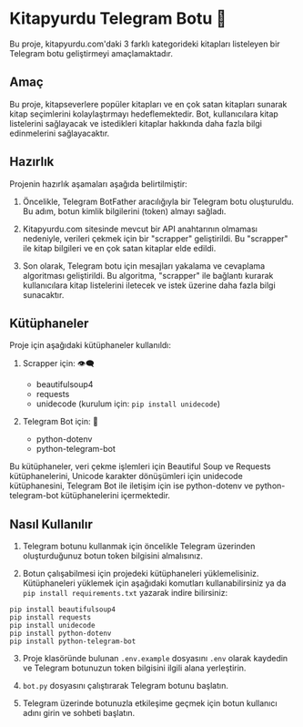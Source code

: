 # Kitapyurdu Telegram Botu :robot:

Bu proje, kitapyurdu.com'daki 3 farklı kategorideki kitapları listeleyen bir Telegram botu geliştirmeyi amaçlamaktadır.

## Amaç

Bu proje, kitapseverlere popüler kitapları ve en çok satan kitapları sunarak kitap seçimlerini kolaylaştırmayı hedeflemektedir. Bot, kullanıcılara kitap listelerini sağlayacak ve istedikleri kitaplar hakkında daha fazla bilgi edinmelerini sağlayacaktır.

## Hazırlık

Projenin hazırlık aşamaları aşağıda belirtilmiştir:

1. Öncelikle, Telegram BotFather aracılığıyla bir Telegram botu oluşturuldu. Bu adım, botun kimlik bilgilerini (token) almayı sağladı.

2. Kitapyurdu.com sitesinde mevcut bir API anahtarının olmaması nedeniyle, verileri çekmek için bir "scrapper" geliştirildi. Bu "scrapper" ile kitap bilgileri ve en çok satan kitaplar elde edildi.

3. Son olarak, Telegram botu için mesajları yakalama ve cevaplama algoritması geliştirildi. Bu algoritma, "scrapper" ile bağlantı kurarak kullanıcılara kitap listelerini iletecek ve istek üzerine daha fazla bilgi sunacaktır.

## Kütüphaneler

Proje için aşağıdaki kütüphaneler kullanıldı:

1. Scrapper için: 👁️‍🗨️
   - beautifulsoup4
   - requests
   - unidecode (kurulum için: `pip install unidecode`)

2. Telegram Bot için: :robot:
   - python-dotenv
   - python-telegram-bot

Bu kütüphaneler, veri çekme işlemleri için Beautiful Soup ve Requests kütüphanelerini, Unicode karakter dönüşümleri için unidecode kütüphanesini, Telegram Bot ile iletişim için ise python-dotenv ve python-telegram-bot kütüphanelerini içermektedir.

## Nasıl Kullanılır

1. Telegram botunu kullanmak için öncelikle Telegram üzerinden oluşturduğunuz botun token bilgisini almalısınız.

2. Botun çalışabilmesi için projedeki kütüphaneleri yüklemelisiniz. Kütüphaneleri yüklemek için aşağıdaki komutları kullanabilirsiniz ya da `pip install requirements.txt` yazarak indire bilirsiniz:
```
pip install beautifulsoup4
pip install requests
pip install unidecode
pip install python-dotenv
pip install python-telegram-bot
```

3. Proje klasöründe bulunan `.env.example` dosyasını `.env` olarak kaydedin ve Telegram botunuzun token bilgisini ilgili alana yerleştirin.

4. `bot.py` dosyasını çalıştırarak Telegram botunu başlatın.

5. Telegram üzerinde botunuzla etkileşime geçmek için botun kullanıcı adını girin ve sohbeti başlatın. 
